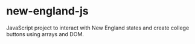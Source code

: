 # new-england-js
JavaScript project to interact with New England states and create college buttons using arrays and DOM.

